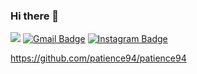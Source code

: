 ### Hi there 👋

<!--
**hanol-gida/hanol-gida** is a ✨ _special_ ✨ repository because its `README.md` (this file) appears on your GitHub profile.Cancel changes

Here are some ideas to get you started:

- 🔭 I’m currently working on ...
- 🌱 I’m currently learning ...
- 👯 I’m looking to collaborate on ...
- 🤔 I’m looking for help with ...
- 💬 Ask me about ...
- 📫 How to reach me: ...
- 😄 Pronouns: ...
- ⚡ Fun fact: ...
-->

<a href="https://github.com/patience94" target="_blank"><img src="https://img.shields.io/badge/When I was in university..-181717?style=flat-square&logo=GitHub&logoColor=white"/></a>
[![Gmail Badge](https://img.shields.io/badge/Gmail-d14836?style=flat-square&logo=Gmail&logoColor=white&link=mailto:21300282@handong.edu)](mailto:21300282@handong.edu)
[![Instagram Badge](https://img.shields.io/badge/-Instagram-dd2a7b?style=flat-square&logo=instagram&logoColor=white&link=https://www.instagram.com/dongchan_isaac/)](https://www.instagram.com/dongchan_isaac/) <br>

https://github.com/patience94/patience94
